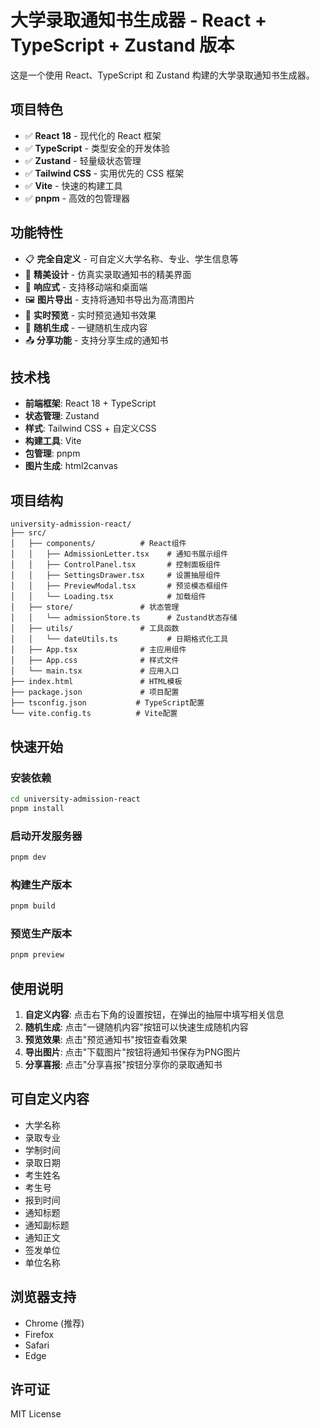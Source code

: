 # 大学录取通知书生成器 - React + TypeScript + Zustand 版本

这是一个使用 React、TypeScript 和 Zustand 构建的大学录取通知书生成器。

## 项目特色

- ✅ **React 18** - 现代化的 React 框架
- ✅ **TypeScript** - 类型安全的开发体验
- ✅ **Zustand** - 轻量级状态管理
- ✅ **Tailwind CSS** - 实用优先的 CSS 框架
- ✅ **Vite** - 快速的构建工具
- ✅ **pnpm** - 高效的包管理器

## 功能特性

- 📋 **完全自定义** - 可自定义大学名称、专业、学生信息等
- 🎨 **精美设计** - 仿真实录取通知书的精美界面
- 📱 **响应式** - 支持移动端和桌面端
- 🖼️ **图片导出** - 支持将通知书导出为高清图片
- 👀 **实时预览** - 实时预览通知书效果
- 🎲 **随机生成** - 一键随机生成内容
- 📤 **分享功能** - 支持分享生成的通知书

## 技术栈

- **前端框架**: React 18 + TypeScript
- **状态管理**: Zustand
- **样式**: Tailwind CSS + 自定义CSS
- **构建工具**: Vite
- **包管理**: pnpm
- **图片生成**: html2canvas

## 项目结构

```
university-admission-react/
├── src/
│   ├── components/          # React组件
│   │   ├── AdmissionLetter.tsx    # 通知书展示组件
│   │   ├── ControlPanel.tsx       # 控制面板组件
│   │   ├── SettingsDrawer.tsx     # 设置抽屉组件
│   │   ├── PreviewModal.tsx       # 预览模态框组件
│   │   └── Loading.tsx            # 加载组件
│   ├── store/               # 状态管理
│   │   └── admissionStore.ts      # Zustand状态存储
│   ├── utils/               # 工具函数
│   │   └── dateUtils.ts           # 日期格式化工具
│   ├── App.tsx              # 主应用组件
│   ├── App.css              # 样式文件
│   └── main.tsx             # 应用入口
├── index.html               # HTML模板
├── package.json             # 项目配置
├── tsconfig.json           # TypeScript配置
└── vite.config.ts          # Vite配置
```

## 快速开始

### 安装依赖

```bash
cd university-admission-react
pnpm install
```

### 启动开发服务器

```bash
pnpm dev
```

### 构建生产版本

```bash
pnpm build
```

### 预览生产版本

```bash
pnpm preview
```

## 使用说明

1. **自定义内容**: 点击右下角的设置按钮，在弹出的抽屉中填写相关信息
2. **随机生成**: 点击"一键随机内容"按钮可以快速生成随机内容
3. **预览效果**: 点击"预览通知书"按钮查看效果
4. **导出图片**: 点击"下载图片"按钮将通知书保存为PNG图片
5. **分享喜报**: 点击"分享喜报"按钮分享你的录取通知书

## 可自定义内容

- 大学名称
- 录取专业
- 学制时间
- 录取日期
- 考生姓名
- 考生号
- 报到时间
- 通知标题
- 通知副标题
- 通知正文
- 签发单位
- 单位名称

## 浏览器支持

- Chrome (推荐)
- Firefox
- Safari
- Edge

## 许可证

MIT License
